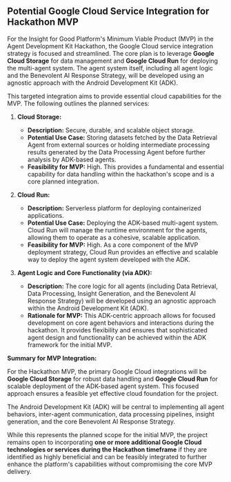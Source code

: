 ## Potential Google Cloud Service Integration for Hackathon MVP

For the Insight for Good Platform's Minimum Viable Product (MVP) in the Agent Development Kit Hackathon, the Google Cloud service integration strategy is focused and streamlined. The core plan is to leverage **Google Cloud Storage** for data management and **Google Cloud Run** for deploying the multi-agent system. The agent system itself, including all agent logic and the Benevolent AI Response Strategy, will be developed using an agnostic approach with the Android Development Kit (ADK).

This targeted integration aims to provide essential cloud capabilities for the MVP. The following outlines the planned services:

1.  **Cloud Storage:**
    * **Description:** Secure, durable, and scalable object storage.
    * **Potential Use Case:** Storing datasets fetched by the Data Retrieval Agent from external sources or holding intermediate processing results generated by the Data Processing Agent before further analysis by ADK-based agents.
    * **Feasibility for MVP:** High. This provides a fundamental and essential capability for data handling within the hackathon's scope and is a core planned integration.

2.  **Cloud Run:**
    * **Description:** Serverless platform for deploying containerized applications.
    * **Potential Use Case:** Deploying the ADK-based multi-agent system. Cloud Run will manage the runtime environment for the agents, allowing them to operate as a cohesive, scalable application.
    * **Feasibility for MVP:** High. As a core component of the MVP deployment strategy, Cloud Run provides an effective and scalable way to deploy the agent system developed with the ADK.

3.  **Agent Logic and Core Functionality (via ADK):**
    * **Description:** The core logic for all agents (including Data Retrieval, Data Processing, Insight Generation, and the Benevolent AI Response Strategy) will be developed using an agnostic approach within the Android Development Kit (ADK).
    * **Rationale for MVP:** This ADK-centric approach allows for focused development on core agent behaviors and interactions during the hackathon. It provides flexibility and ensures that sophisticated agent design and functionality can be achieved within the ADK framework for the initial MVP.

**Summary for MVP Integration:**

For the Hackathon MVP, the primary Google Cloud integrations will be **Google Cloud Storage** for robust data handling and **Google Cloud Run** for scalable deployment of the ADK-based agent system. This focused approach ensures a feasible yet effective cloud foundation for the project.

The Android Development Kit (ADK) will be central to implementing all agent behaviors, inter-agent communication, data processing pipelines, insight generation, and the core Benevolent AI Response Strategy.

While this represents the planned scope for the initial MVP, the project remains open to incorporating **one or more additional Google Cloud technologies or services during the Hackathon timeframe** if they are identified as highly beneficial and can be feasibly integrated to further enhance the platform's capabilities without compromising the core MVP delivery.
